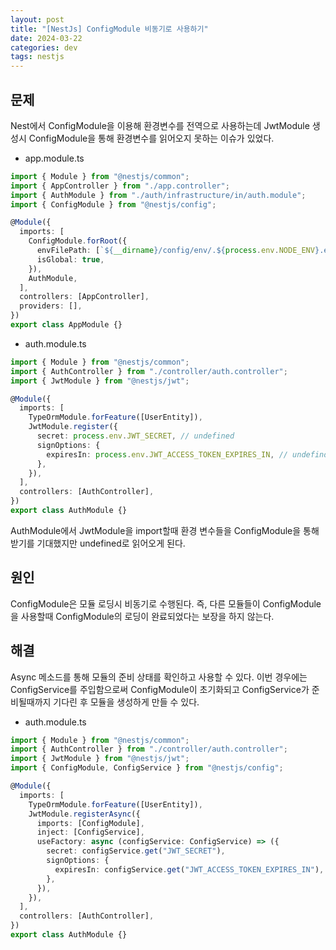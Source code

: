 ```yaml
---
layout: post
title: "[NestJs] ConfigModule 비동기로 사용하기"
date: 2024-03-22
categories: dev
tags: nestjs
---
```


## 문제

Nest에서 ConfigModule을 이용해 환경변수를 전역으로 사용하는데 JwtModule 생성시 ConfigModule을 통해 환경변수를 읽어오지 못하는 이슈가 있었다.

- app.module.ts

```typescript
import { Module } from "@nestjs/common";
import { AppController } from "./app.controller";
import { AuthModule } from "./auth/infrastructure/in/auth.module";
import { ConfigModule } from "@nestjs/config";

@Module({
  imports: [
    ConfigModule.forRoot({
      envFilePath: [`${__dirname}/config/env/.${process.env.NODE_ENV}.env`],
      isGlobal: true,
    }),
    AuthModule,
  ],
  controllers: [AppController],
  providers: [],
})
export class AppModule {}
```

- auth.module.ts

```typescript
import { Module } from "@nestjs/common";
import { AuthController } from "./controller/auth.controller";
import { JwtModule } from "@nestjs/jwt";

@Module({
  imports: [
    TypeOrmModule.forFeature([UserEntity]),
    JwtModule.register({
      secret: process.env.JWT_SECRET, // undefined
      signOptions: {
        expiresIn: process.env.JWT_ACCESS_TOKEN_EXPIRES_IN, // undefind
      },
    }),
  ],
  controllers: [AuthController],
})
export class AuthModule {}
```

AuthModule에서 JwtModule을 import할때 환경 변수들을 ConfigModule을 통해 받기를 기대했지만 undefined로 읽어오게 된다.

## 원인

ConfigModule은 모듈 로딩시 비동기로 수행된다. 즉, 다른 모듈들이 ConfigModule을 사용할때 ConfigModule의 로딩이 완료되었다는 보장을 하지 않는다.

## 해결

Async 메소드를 통해 모듈의 준비 상태를 확인하고 사용할 수 있다. 이번 경우에는 ConfigService를 주입함으로써 ConfigModule이 초기화되고 ConfigService가 준비될때까지 기다린 후 모듈을 생성하게 만들 수 있다.

- auth.module.ts

```typescript
import { Module } from "@nestjs/common";
import { AuthController } from "./controller/auth.controller";
import { JwtModule } from "@nestjs/jwt";
import { ConfigModule, ConfigService } from "@nestjs/config";

@Module({
  imports: [
    TypeOrmModule.forFeature([UserEntity]),
    JwtModule.registerAsync({
      imports: [ConfigModule],
      inject: [ConfigService],
      useFactory: async (configService: ConfigService) => ({
        secret: configService.get("JWT_SECRET"),
        signOptions: {
          expiresIn: configService.get("JWT_ACCESS_TOKEN_EXPIRES_IN"),
        },
      }),
    }),
  ],
  controllers: [AuthController],
})
export class AuthModule {}
```
